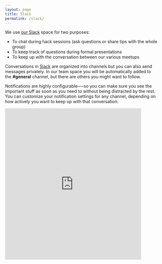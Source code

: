 ```yaml
---
layout: page
title: Slack
permalink: /slack/
---
```


We use [our Slack](pdxdata.slack.com) space for two purposes:

* To chat during hack sessions (ask questions or share tips with the whole group)
* To keep track of questions during formal presentations
* To keep up with the conversation between our various meetups

Conversations in [Slack](www.slack.com) are organized into channels but you can also send messages privately. In our team space you will be automatically added to the **#general** channel, but there are others you might want to follow. 

Notifications are highly configurable—-so you can make sure you see the important stuff as soon as you need to without being distracted by the rest. You can customize your notification settings for any channel, depending on how actively you want to keep up with that conversation. 

<iframe src="https://docs.google.com/forms/d/1rQL2EwvGx6yBdO3OnJ8BiggQ3tpZ1AUczTjTO4ENQAI/viewform?embedded=true" width="450" height="500" frameborder="0" marginheight="0" marginwidth="0">Loading...</iframe>
